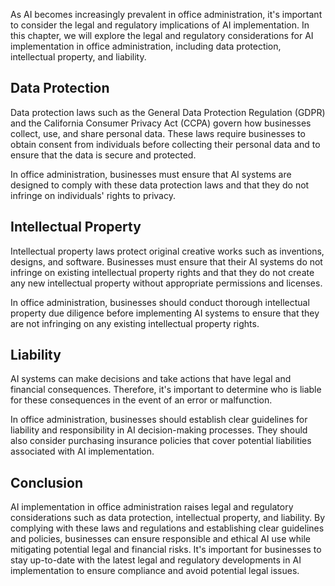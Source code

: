 
As AI becomes increasingly prevalent in office administration, it's important to consider the legal and regulatory implications of AI implementation. In this chapter, we will explore the legal and regulatory considerations for AI implementation in office administration, including data protection, intellectual property, and liability.

Data Protection
---------------

Data protection laws such as the General Data Protection Regulation (GDPR) and the California Consumer Privacy Act (CCPA) govern how businesses collect, use, and share personal data. These laws require businesses to obtain consent from individuals before collecting their personal data and to ensure that the data is secure and protected.

In office administration, businesses must ensure that AI systems are designed to comply with these data protection laws and that they do not infringe on individuals' rights to privacy.

Intellectual Property
---------------------

Intellectual property laws protect original creative works such as inventions, designs, and software. Businesses must ensure that their AI systems do not infringe on existing intellectual property rights and that they do not create any new intellectual property without appropriate permissions and licenses.

In office administration, businesses should conduct thorough intellectual property due diligence before implementing AI systems to ensure that they are not infringing on any existing intellectual property rights.

Liability
---------

AI systems can make decisions and take actions that have legal and financial consequences. Therefore, it's important to determine who is liable for these consequences in the event of an error or malfunction.

In office administration, businesses should establish clear guidelines for liability and responsibility in AI decision-making processes. They should also consider purchasing insurance policies that cover potential liabilities associated with AI implementation.

Conclusion
----------

AI implementation in office administration raises legal and regulatory considerations such as data protection, intellectual property, and liability. By complying with these laws and regulations and establishing clear guidelines and policies, businesses can ensure responsible and ethical AI use while mitigating potential legal and financial risks. It's important for businesses to stay up-to-date with the latest legal and regulatory developments in AI implementation to ensure compliance and avoid potential legal issues.
